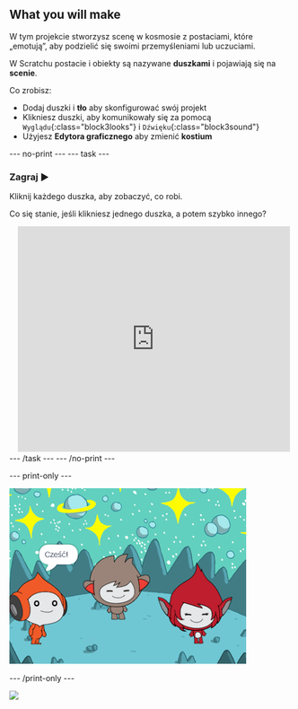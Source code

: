 ## What you will make

W tym projekcie stworzysz scenę w kosmosie z postaciami, które „emotują”, aby podzielić się swoimi przemyśleniami lub uczuciami.

W Scratchu postacie i obiekty są nazywane **duszkami** i pojawiają się na **scenie**.

Co zrobisz:
+ Dodaj duszki i **tło** aby skonfigurować swój projekt
+ Klikniesz duszki, aby komunikowały się za pomocą `Wyglądu`{:class="block3looks"} i `Dźwięku`{:class="block3sound"}
+ Użyjesz **Edytora graficznego** aby zmienić **kostium**

--- no-print --- --- task ---
### Zagraj ▶️
<div style="display: flex; flex-wrap: wrap">
<div style="flex-basis: 175px; flex-grow: 1">  
Kliknij każdego duszka, aby zobaczyć, co robi. 

Co się stanie, jeśli klikniesz jednego duszka, a potem szybko innego?
</div>
<div class="scratch-preview" style="margin-left: 15px;">
  <iframe allowtransparency="true" width="485" height="402" src="https://scratch.mit.edu/projects/embed/485673032/?autostart=false" frameborder="0"></iframe>
</div>
</div>
--- /task --- --- /no-print ---

--- print-only ---

![Ukończony projekt.](images/showcase_static.png)

--- /print-only ---

![](https://code.org/api/hour/begin_raspi_space.png)

